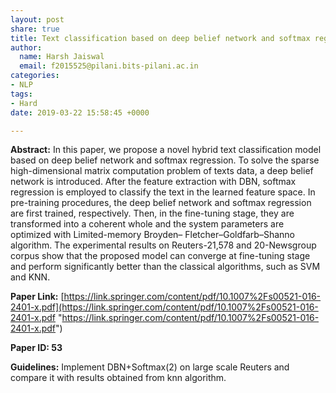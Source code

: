 ```yaml
---
layout: post
share: true
title: Text classification based on deep belief network and softmax regression
author:
  name: Harsh Jaiswal
  email: f2015525@pilani.bits-pilani.ac.in
categories:
- NLP
tags:
- Hard
date: 2019-03-22 15:58:45 +0000

---
```

**Abstract:** In this paper, we propose a novel hybrid text classification model based on deep belief network and softmax regression. To solve the sparse high-dimensional matrix computation problem of texts data, a deep belief network is introduced. After the feature extraction with DBN, softmax regression is employed to classify the text in the learned feature space. In pre-training procedures, the deep belief network and softmax regression are first trained, respectively. Then, in the fine-tuning stage, they are transformed into a coherent whole and the system parameters are optimized with Limited-memory Broyden– Fletcher–Goldfarb–Shanno algorithm. The experimental results on Reuters-21,578 and 20-Newsgroup corpus show that the proposed model can converge at fine-tuning stage and perform significantly better than the classical algorithms, such as SVM and KNN.

**Paper Link:** [https://link.springer.com/content/pdf/10.1007%2Fs00521-016-2401-x.pdf](https://link.springer.com/content/pdf/10.1007%2Fs00521-016-2401-x.pdf "https://link.springer.com/content/pdf/10.1007%2Fs00521-016-2401-x.pdf")

**Paper ID: 53**

**Guidelines:** Implement DBN+Softmax(2) on large scale Reuters and compare it with results obtained from knn algorithm.